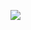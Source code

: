 [![](https://visitcount.itsvg.in/api?id=Nisha0075&label=Profile%20Views&color=6&icon=4&pretty=false)](https://visitcount.itsvg.in)
